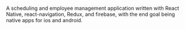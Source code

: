 A scheduling and employee management application written with React Native, react-navigation, Redux, and firebase, with the end goal being native apps for ios and android.
